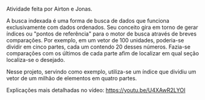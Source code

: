 Atividade feita por Airton e Jonas. 

A busca indexada é uma forma de busca de dados que funciona exclusivamente com dados ordenados. Seu conceito gira em torno de gerar índices ou "pontos de referência" para o motor de busca através de breves comparações. Por exemplo, em um vetor de 100 unidades, poderia-se dividir em cinco partes, cada um contendo 20 desses números. Fazia-se comparações com os últimos de cada parte afim de localizar em qual seção localiza-se o desejado. 

Nesse projeto, servindo como exemplo, utiliza-se um índice que dividiu um vetor de um milhão de elementos em quatro partes. 

Explicações mais detalhadas no vídeo: https://youtu.be/U4XAwR2LYOI
